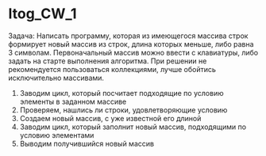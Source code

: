 # Itog_CW_1

Задача: Написать программу, которая из имеющегося массива строк формирует новый массив из строк, длина которых меньше, либо равна 3 символам. Первоначальный массив можно ввести с клавиатуры, либо задать на старте выполнения алгоритма. При решении не рекомендуется пользоваться коллекциями, лучше обойтись исключительно массивами.

1. Заводим цикл, который посчитает подходящие по условию элементы в заданном массиве
2. Проверяем, нашлись ли строки, удовлетворяющие условию
3. Создаем новый массив, с уже известной его длиной
4. Заводим цикл, который заполнит новый массив, подходящими по условию элементами
5. Выводим получившийся новый массив
